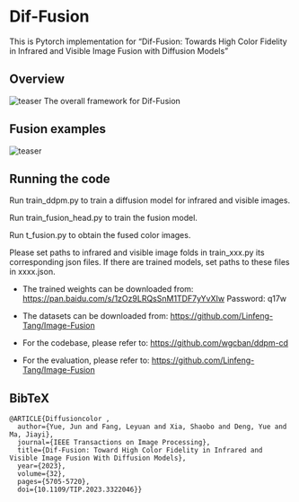 # Dif-Fusion
This is Pytorch implementation for “Dif-Fusion: Towards High Color Fidelity in Infrared and Visible Image Fusion with Diffusion Models” 

## Overview
![teaser](Framework.png)
The overall framework for Dif-Fusion
## Fusion examples
![teaser](Examples.png)

## Running the code

Run train_ddpm.py to train a diffusion model for infrared and visible images.

Run train_fusion_head.py to train the fusion model.

Run t_fusion.py to obtain the fused color images.

Please set paths to infrared and visible image folds in train_xxx.py its corresponding json files.
If there are trained models, set paths to these files in xxxx.json. 

- The trained weights can be downloaded from:  https://pan.baidu.com/s/1zOz9LRQsSnM1TDF7yYvXIw 
Password: q17w

- The datasets can be downloaded from: https://github.com/Linfeng-Tang/Image-Fusion

- For the codebase, please refer to: https://github.com/wgcban/ddpm-cd 

- For the evaluation, please refer to: https://github.com/Linfeng-Tang/Image-Fusion

## BibTeX
```
@ARTICLE{Diffusioncolor ,
  author={Yue, Jun and Fang, Leyuan and Xia, Shaobo and Deng, Yue and Ma, Jiayi},
  journal={IEEE Transactions on Image Processing}, 
  title={Dif-Fusion: Toward High Color Fidelity in Infrared and Visible Image Fusion With Diffusion Models}, 
  year={2023},
  volume={32},
  pages={5705-5720},
  doi={10.1109/TIP.2023.3322046}}
```
